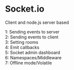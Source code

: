 # Socket.io
Client and node.js server based


1: Sending events to server </br>
2: Sending events to client </br>
3: Setting rooms </br>
4: Emit callbacks </br>
5: Socket admin dashboard </br>
6: Namespaces/Middleware </br>
7: Offline mode/Volatile </br>